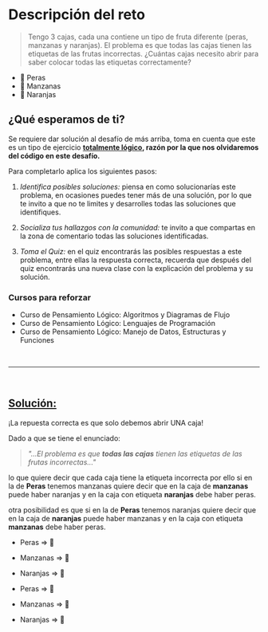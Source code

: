 # Descripción del reto
> Tengo 3 cajas, cada una contiene un tipo de fruta diferente (peras, manzanas y naranjas). El problema es que todas las cajas tienen las etiquetas de las frutas incorrectas. ¿Cuántas cajas necesito abrir para saber colocar todas las etiquetas correctamente?

- 🍐 Peras
- 🍎 Manzanas
- 🍊 Naranjas

## ¿Qué esperamos de ti?
Se requiere dar solución al desafío de más arriba, toma en cuenta que este es un tipo de ejercicio **<u>totalmente lógico</u>, razón por la que nos olvidaremos del código en este desafío.**

Para completarlo aplica los siguientes pasos:

1. *Identifica posibles soluciones:* piensa en como solucionarías este problema, en ocasiones puedes tener más de una solución, por lo que te invito a que no te limites y desarrolles todas las soluciones que identifiques.

2. *Socializa tus hallazgos con la comunidad:* te invito a que compartas en la zona de comentario todas las soluciones identificadas.

3. *Toma el Quiz:* en el quiz encontrarás las posibles respuestas a este problema, entre ellas la respuesta correcta, recuerda que después del quiz encontrarás una nueva clase con la explicación del problema y su solución.

### Cursos para reforzar
- Curso de Pensamiento Lógico: Algoritmos y Diagramas de Flujo
- Curso de Pensamiento Lógico: Lenguajes de Programación
- Curso de Pensamiento Lógico: Manejo de Datos, Estructuras y Funciones

<br>

---

<br>

## **<u>Solución:</u>**

¡La repuesta correcta es que solo debemos abrir UNA caja!

Dado a que se tiene el enunciado:

>_"...El problema es que **todas las cajas** tienen las etiquetas de las frutas incorrectas..."_

lo que quiere decir que cada caja tiene la etiqueta incorrecta por ello si en la de **Peras** tenemos manzanas  quiere decir que en la caja de **manzanas** puede haber naranjas y en la caja con etiqueta **naranjas** debe haber peras.

otra posibilidad es que si en la de **Peras** tenemos naranjas quiere decir que en la caja de **naranjas** puede haber manzanas y en la caja con etiqueta **manzanas** debe haber peras.

-  Peras      => 🍎
-  Manzanas   => 🍊
-  Naranjas   => 🍐 


-  Peras      => 🍊
-  Manzanas   => 🍐
-  Naranjas   => 🍎
